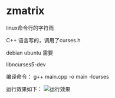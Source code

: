 # zmatrix
linux命令行的字符雨

C++ 语言写的，调用了curses.h

debian ubuntu 需要

libncurses5-dev

编译命令：
g++ main.cpp -o main -lcurses

运行效果如下：
![运行效果](https://github.com/zwssd/zmatrix/raw/master/screenshots.png)
